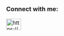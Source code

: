 <h3 align="left">Connect with me:</h3>
<p align="left">
<a href="https://linkedin.com/in/https://www.linkedin.com/in/atishay-jain-361593199/" target="blank"><img align="center" src="https://raw.githubusercontent.com/rahuldkjain/github-profile-readme-generator/master/src/images/icons/Social/linked-in-alt.svg" alt="https://www.linkedin.com/in/atishay-jain-361593199/" height="30" width="40" /></a>
</p>


